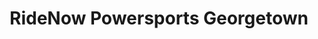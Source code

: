 ---
title: "RideNow Powersports Georgetown"
url: /georgetown/ridenow-powersports-georgetown/
shop: motorcycle
---